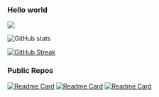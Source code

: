 ### Hello world
![](https://komarev.com/ghpvc/?username=jiny2021&color=orange)

![GitHub stats](https://github-readme-stats.vercel.app/api?username=jiny2021&bg_color=60,fc2803,fce303&title_color=fff&text_color=fff&border_radius=40)

[![GitHub Streak](https://github-readme-streak-stats.herokuapp.com/?user=jiny2021&theme=tokyonight)](https://git.io/streak-stats)

### Public Repos

[![Readme Card](https://github-readme-stats.vercel.app/api/pin/?username=jiny2021&repo=Links&theme=tokyonight&show_owner=true)](https://github.com/jiny2021/Links) [![Readme Card](https://github-readme-stats.vercel.app/api/pin/?username=jiny2021&repo=HotOrCold&theme=tokyonight&show_owner=true)](https://github.com/jiny2021/HotOrCold) [![Readme Card](https://github-readme-stats.vercel.app/api/pin/?username=jiny2021&repo=ObjectsDataStructures_Test&theme=tokyonight&show_owner=true)](https://github.com/jiny2021/ObjectsDataStructures_Test)
